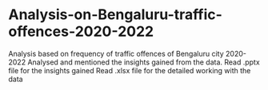 # Analysis-on-Bengaluru-traffic-offences-2020-2022
Analysis based on frequency of traffic offences of Bengaluru city 2020-2022
Analysed and mentioned the insights gained from the data.
Read .pptx file for the insights gained
Read .xlsx file for the detailed working with the data
